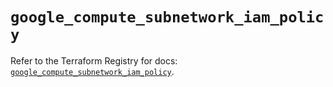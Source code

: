 # `google_compute_subnetwork_iam_policy`

Refer to the Terraform Registry for docs: [`google_compute_subnetwork_iam_policy`](https://registry.terraform.io/providers/hashicorp/google/6.50.0/docs/resources/compute_subnetwork_iam_policy).
